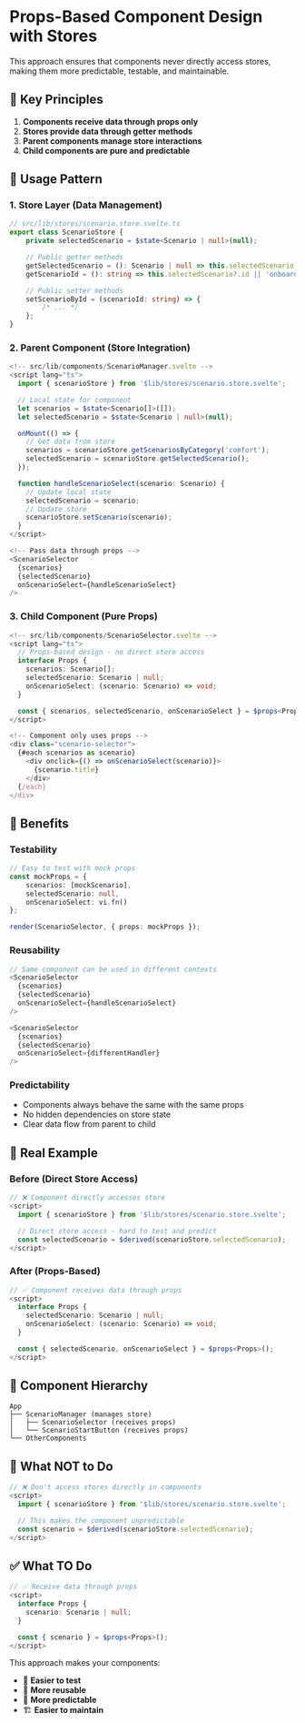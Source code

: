 # Props-Based Component Design with Stores

This approach ensures that components never directly access stores, making them more predictable, testable, and maintainable.

## 🎯 **Key Principles**

1. **Components receive data through props only**
2. **Stores provide data through getter methods**
3. **Parent components manage store interactions**
4. **Child components are pure and predictable**

## 🚀 **Usage Pattern**

### 1. **Store Layer** (Data Management)

```typescript
// src/lib/stores/scenario.store.svelte.ts
export class ScenarioStore {
	private selectedScenario = $state<Scenario | null>(null);

	// Public getter methods
	getSelectedScenario = (): Scenario | null => this.selectedScenario;
	getScenarioId = (): string => this.selectedScenario?.id || 'onboarding-welcome';

	// Public setter methods
	setScenarioById = (scenarioId: string) => {
		/* ... */
	};
}
```

### 2. **Parent Component** (Store Integration)

```typescript
<!-- src/lib/components/ScenarioManager.svelte -->
<script lang="ts">
  import { scenarioStore } from '$lib/stores/scenario.store.svelte';

  // Local state for component
  let scenarios = $state<Scenario[]>([]);
  let selectedScenario = $state<Scenario | null>(null);

  onMount(() => {
    // Get data from store
    scenarios = scenarioStore.getScenariosByCategory('comfort');
    selectedScenario = scenarioStore.getSelectedScenario();
  });

  function handleScenarioSelect(scenario: Scenario) {
    // Update local state
    selectedScenario = scenario;
    // Update store
    scenarioStore.setScenario(scenario);
  }
</script>

<!-- Pass data through props -->
<ScenarioSelector
  {scenarios}
  {selectedScenario}
  onScenarioSelect={handleScenarioSelect}
/>
```

### 3. **Child Component** (Pure Props)

```typescript
<!-- src/lib/components/ScenarioSelector.svelte -->
<script lang="ts">
  // Props-based design - no direct store access
  interface Props {
    scenarios: Scenario[];
    selectedScenario: Scenario | null;
    onScenarioSelect: (scenario: Scenario) => void;
  }

  const { scenarios, selectedScenario, onScenarioSelect } = $props<Props>();
</script>

<!-- Component only uses props -->
<div class="scenario-selector">
  {#each scenarios as scenario}
    <div onclick={() => onScenarioSelect(scenario)}>
      {scenario.title}
    </div>
  {/each}
</div>
```

## 🔧 **Benefits**

### **Testability**

```typescript
// Easy to test with mock props
const mockProps = {
	scenarios: [mockScenario],
	selectedScenario: null,
	onScenarioSelect: vi.fn()
};

render(ScenarioSelector, { props: mockProps });
```

### **Reusability**

```typescript
// Same component can be used in different contexts
<ScenarioSelector
  {scenarios}
  {selectedScenario}
  onScenarioSelect={handleScenarioSelect}
/>

<ScenarioSelector
  {scenarios}
  {selectedScenario}
  onScenarioSelect={differentHandler}
/>
```

### **Predictability**

- Components always behave the same with the same props
- No hidden dependencies on store state
- Clear data flow from parent to child

## 📱 **Real Example**

### **Before (Direct Store Access)**

```typescript
// ❌ Component directly accesses store
<script>
  import { scenarioStore } from '$lib/stores/scenario.store.svelte';

  // Direct store access - hard to test and predict
  const selectedScenario = $derived(scenarioStore.selectedScenario);
</script>
```

### **After (Props-Based)**

```typescript
// ✅ Component receives data through props
<script>
  interface Props {
    selectedScenario: Scenario | null;
    onScenarioSelect: (scenario: Scenario) => void;
  }

  const { selectedScenario, onScenarioSelect } = $props<Props>();
</script>
```

## 🎨 **Component Hierarchy**

```
App
├── ScenarioManager (manages store)
│   ├── ScenarioSelector (receives props)
│   └── ScenarioStartButton (receives props)
└── OtherComponents
```

## 🚫 **What NOT to Do**

```typescript
// ❌ Don't access stores directly in components
<script>
  import { scenarioStore } from '$lib/stores/scenario.store.svelte';

  // This makes the component unpredictable
  const scenario = $derived(scenarioStore.selectedScenario);
</script>
```

## ✅ **What TO Do**

```typescript
// ✅ Receive data through props
<script>
  interface Props {
    scenario: Scenario | null;
  }

  const { scenario } = $props<Props>();
</script>
```

This approach makes your components:

- 🧪 **Easier to test**
- 🔄 **More reusable**
- 📱 **More predictable**
- 🏗️ **Easier to maintain**
